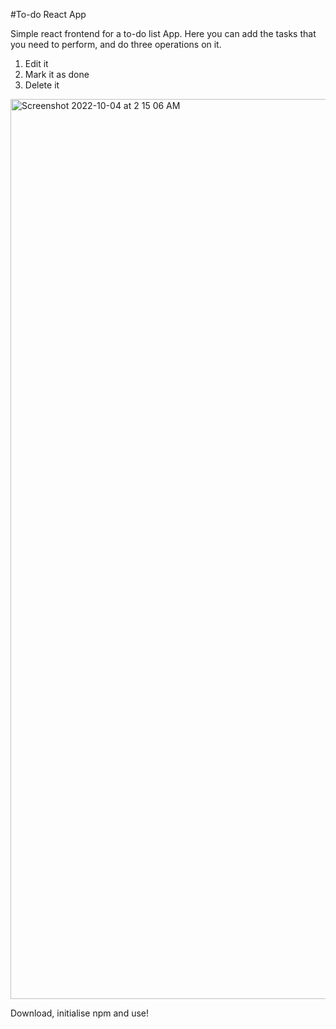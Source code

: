 #To-do React App

Simple react frontend for a to-do list App. 
Here you can add the tasks that you need to perform, and do three operations on it. 
1. Edit it
2. Mark it as done 
3. Delete it

<img width="1440" alt="Screenshot 2022-10-04 at 2 15 06 AM" src="https://user-images.githubusercontent.com/93304796/193679870-dac43d8d-eb73-4988-aa04-9acbef3f7ca2.png">

Download, initialise npm and use!
